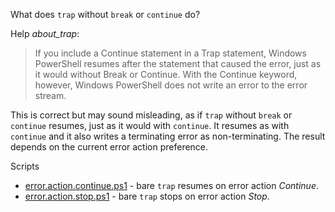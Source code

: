 
What does `trap` without `break` or `continue` do?

Help *about_trap*:

> If you include a Continue statement in a Trap statement, Windows PowerShell
resumes after the statement that caused the error, just as it would without
Break or Continue. With the Continue keyword, however, Windows PowerShell
does not write an error to the error stream.

This is correct but may sound misleading, as if `trap` without `break` or
`continue` resumes, just as it would with `continue`. It resumes as with
`continue` and it also writes a terminating error as non-terminating. The
result depends on the current error action preference.

Scripts

- [error.action.continue.ps1](error.action.continue.ps1) - bare `trap` resumes on error action *Continue*.
- [error.action.stop.ps1](error.action.stop.ps1) - bare `trap` stops on error action *Stop*.
